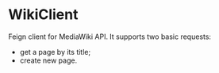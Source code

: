 # WikiClient

Feign client for MediaWiki API.
It supports two basic requests:
- get a page by its title;
- create new page.
